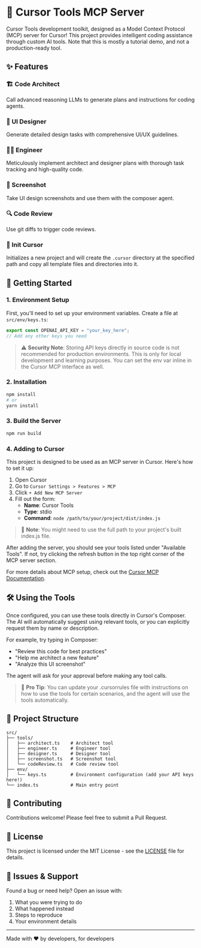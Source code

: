 # 🤖 Cursor Tools MCP Server

Cursor Tools development toolkit, designed as a Model Context Protocol (MCP) server for Cursor! This project provides intelligent coding assistance through custom AI tools. Note that this is mostly a tutorial demo, and not a production-ready tool.

## ✨ Features

### 🏗️ Code Architect

Call advanced reasoning LLMs to generate plans and instructions for coding agents.

### 🎨 UI Designer

Generate detailed design tasks with comprehensive UI/UX guidelines.

### 👨‍💻 Engineer

Meticulously implement architect and designer plans with thorough task tracking and high-quality code.

### 📸 Screenshot

Take UI design screenshots and use them with the composer agent.

### 🔍 Code Review

Use git diffs to trigger code reviews.

### 🚀 Init Cursor 

Initializes a new project and will create the `.cursor` directory at the specified path and copy all template files and directories into it.

## 🚀 Getting Started

### 1. Environment Setup

First, you'll need to set up your environment variables. Create a file at `src/env/keys.ts`:

```typescript
export const OPENAI_API_KEY = "your_key_here";
// Add any other keys you need
```

> ⚠️ **Security Note**: Storing API keys directly in source code is not recommended for production environments. This is only for local development and learning purposes. You can set the env var inline in the Cursor MCP interface as well.

### 2. Installation

```bash
npm install
# or
yarn install
```

### 3. Build the Server

```bash
npm run build
```

### 4. Adding to Cursor

This project is designed to be used as an MCP server in Cursor. Here's how to set it up:

1. Open Cursor
2. Go to `Cursor Settings > Features > MCP`
3. Click `+ Add New MCP Server`
4. Fill out the form:
   - **Name**: Cursor Tools
   - **Type**: stdio
   - **Command**: `node /path/to/your/project/dist/index.js`

> 📘 **Note**: You might need to use the full path to your project's built index.js file.

After adding the server, you should see your tools listed under "Available Tools". If not, try clicking the refresh button in the top right corner of the MCP server section.

For more details about MCP setup, check out the [Cursor MCP Documentation](https://docs.cursor.com/advanced/model-context-protocol).

## 🛠️ Using the Tools

Once configured, you can use these tools directly in Cursor's Composer. The AI will automatically suggest using relevant tools, or you can explicitly request them by name or description.

For example, try typing in Composer:

- "Review this code for best practices"
- "Help me architect a new feature"
- "Analyze this UI screenshot"

The agent will ask for your approval before making any tool calls.

> 📘 **Pro Tip**: You can update your .cursorrules file with instructions on how to use the tools for certain scenarios, and the agent will use the tools automatically.

## 📁 Project Structure

```
src/
├── tools/
│   ├── architect.ts    # Architect tool
│   ├── engineer.ts     # Engineer tool
│   ├── designer.ts     # Designer tool
│   ├── screenshot.ts   # Screenshot tool
│   └── codeReview.ts   # Code review tool
├── env/
│   └── keys.ts         # Environment configuration (add your API keys here!)
└── index.ts            # Main entry point
```

## 🤝 Contributing

Contributions welcome! Please feel free to submit a Pull Request.

## 📝 License

This project is licensed under the MIT License - see the [LICENSE](LICENSE) file for details.

## 🐛 Issues & Support

Found a bug or need help? Open an issue with:

1. What you were trying to do
2. What happened instead
3. Steps to reproduce
4. Your environment details

---

Made with ❤️ by developers, for developers
